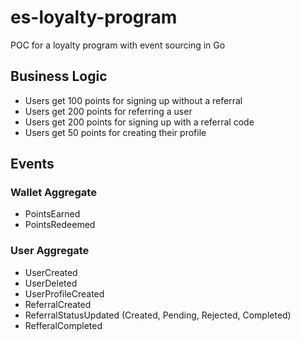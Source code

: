 # es-loyalty-program

POC for a loyalty program with event sourcing in Go

## Business Logic

-   Users get 100 points for signing up without a referral
-   Users get 200 points for referring a user
-   Users get 200 points for signing up with a referral code
-   Users get 50 points for creating their profile

## Events

### Wallet Aggregate

-   PointsEarned
-   PointsRedeemed

### User Aggregate

-   UserCreated
-   UserDeleted
-   UserProfileCreated
-   ReferralCreated
-   ReferralStatusUpdated (Created, Pending, Rejected, Completed)
-   RefferalCompleted
